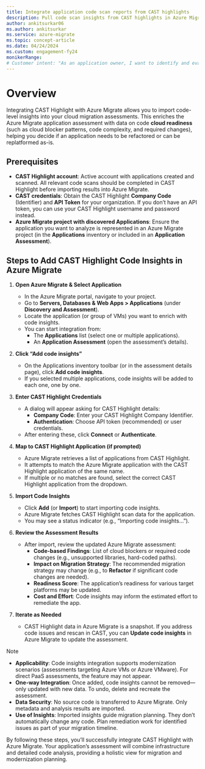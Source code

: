 ```yaml
--- 
title: Integrate application code scan reports from CAST highlights  
description: Pull code scan insights from CAST highlights in Azure Migrate application assessments and review the application report 
author: ankitsurkar06
ms.author: ankitsurkar
ms.service: azure-migrate 
ms.topic: concept-article 
ms.date: 04/24/2024 
ms.custom: engagement-fy24 
monikerRange:
# Customer intent: "As an application owner, I want to identify and evaluate code changes required for modernizing my applications in Azure Migrate, so that I can deploy the best migration strategy for a smooth transition to Azure."
--- 
```


# Overview

Integrating CAST Highlight with Azure Migrate allows you to import code-level insights into your cloud migration assessments. This enriches the Azure Migrate application assessment with data on code **cloud readiness** (such as cloud blocker patterns, code complexity, and required changes), helping you decide if an application needs to be refactored or can be replatformed as-is.


## Prerequisites

- **CAST Highlight account**: Active account with applications created and scanned. All relevant code scans should be completed in CAST Highlight before importing results into Azure Migrate.
- **CAST credentials**: Obtain the CAST Highlight **Company Code** (Identifier) and **API Token** for your organization. If you don’t have an API token, you can use your CAST Highlight username and password instead.
- **Azure Migrate project with discovered Applications**: Ensure the application you want to analyze is represented in an Azure Migrate project (in the **Applications** inventory or included in an **Application Assessment**).


## Steps to Add CAST Highlight Code Insights in Azure Migrate

1. **Open Azure Migrate & Select Application**
   - In the Azure Migrate portal, navigate to your project.
   - Go to **Servers, Databases & Web Apps > Applications** (under **Discovery and Assessment**).
   - Locate the application (or group of VMs) you want to enrich with code insights.
   - You can start integration from:
     - The **Applications** list (select one or multiple applications).
     - An **Application Assessment** (open the assessment’s details).

1. **Click “Add code insights”**
   - On the Applications inventory toolbar (or in the assessment details page), click **Add code insights**.
   - If you selected multiple applications, code insights will be added to each one, one by one.

1. **Enter CAST Highlight Credentials**
   - A dialog will appear asking for CAST Highlight details:
     - **Company Code**: Enter your CAST Highlight Company Identifier.
     - **Authentication**: Choose API token (recommended) or user credentials.
   - After entering these, click **Connect** or **Authenticate**.

1. **Map to CAST Highlight Application (if prompted)**
   - Azure Migrate retrieves a list of applications from CAST Highlight.
   - It attempts to match the Azure Migrate application with the CAST Highlight application of the same name.
   - If multiple or no matches are found, select the correct CAST Highlight application from the dropdown.

1. **Import Code Insights**
   - Click **Add** (or **Import**) to start importing code insights.
   - Azure Migrate fetches CAST Highlight scan data for the application.
   - You may see a status indicator (e.g., “Importing code insights…”).

1. **Review the Assessment Results**
   - After import, review the updated Azure Migrate assessment:
     - **Code-based Findings**: List of cloud blockers or required code changes (e.g., unsupported libraries, hard-coded paths).
     - **Impact on Migration Strategy**: The recommended migration strategy may change (e.g., to **Refactor** if significant code changes are needed).
     - **Readiness Score**: The application’s readiness for various target platforms may be updated.
     - **Cost and Effort**: Code insights may inform the estimated effort to remediate the app.

1. **Iterate as Needed**
   - CAST Highlight data in Azure Migrate is a snapshot. If you address code issues and rescan in CAST, you can **Update code insights** in Azure Migrate to update the assessment.



> [!Note]
>  - **Applicability**: Code insights integration supports modernization scenarios (assessments targeting Azure VMs or Azure VMware). For direct PaaS assessments, the feature may not appear.
>  - **One-way Integration**: Once added, code insights cannot be removed—only updated with new data. To undo, delete and recreate the assessment.
>  - **Data Security**: No source code is transferred to Azure Migrate. Only metadata and analysis results are imported.
>  - **Use of Insights**: Imported insights guide migration planning. They don’t automatically change any code. Plan remediation work for identified issues as part of your migration timeline.


By following these steps, you’ll successfully integrate CAST Highlight with Azure Migrate. Your application’s assessment will combine infrastructure and detailed code analysis, providing a holistic view for migration and modernization planning.